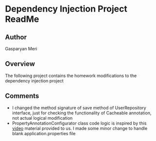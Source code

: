 # Dependency Injection Project ReadMe
## Author
Gasparyan Meri

## Overview
The following project contains the homework modifications to the dependency injection project

## Comments
* I changed the method signature of save method of UserRepository interface, just for checking the functionality of Cacheable annotation, not actual logical modification
* PropertyAnnotationConfigurator class code logic is inspired by this [video](https://www.youtube.com/watch?v=rd6wxPzXQvo) material provided to us. I made some minor change to handle blank application.properties file

